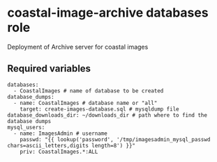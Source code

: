 # coastal-image-archive databases role
Deployment of Archive server for coastal images

## Required variables

```
databases:
  - CoastalImages # name of database to be created
database_dumps:
  - name: CoastalImages # database name or "all"
    target: create-images-database.sql # mysqldump file
database_downloads_dir: ~/downloads_dir # path where to find the database dumps
mysql_users:
  - name: ImagesAdmin # username
    passwd: "{{ lookup('password', '/tmp/imagesadmin_mysql_passwd chars=ascii_letters,digits length=8') }}"
    priv: CoastalImages.*:ALL
```